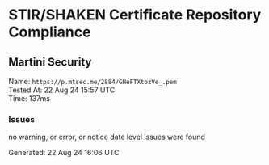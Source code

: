 # STIR/SHAKEN Certificate Repository Compliance

## Martini Security

Name: `https://p.mtsec.me/2884/GHeFTXtozVe_.pem`\
Tested At: 22 Aug 24 15:57 UTC\
Time: 137ms

### Issues

no warning, or error, or notice date level issues were found

Generated: 22 Aug 24 16:06 UTC